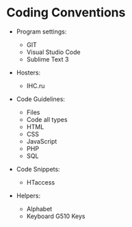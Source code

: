 # Coding Conventions

- Program settings:
  - GIT
  - Visual Studio Code
  - Sublime Text 3

- Hosters:
  - IHC.ru

- Code Guidelines:
  - Files
  - Code all types
  - HTML
  - CSS
  - JavaScript
  - PHP
  - SQL

- Code Snippets:
  - HTaccess

- Helpers:
  - Alphabet
  - Keyboard G510 Keys
